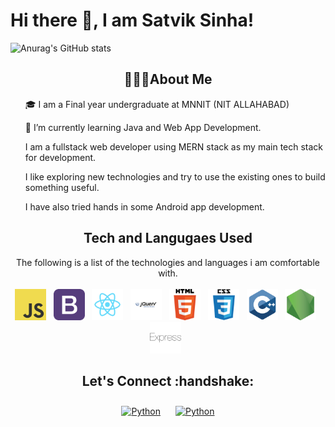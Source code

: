 #  Hi there 👋, I am Satvik Sinha!
![Anurag's GitHub stats](https://github-readme-stats.vercel.app/api?username=Satvik-Sinha&show_icons=true&theme=dark)
 
 
 
<h2 align="center"> 👦🏽‍♂️About Me </h2>
<ul> 🎓 I am a Final year undergraduate at MNNIT (NIT ALLAHABAD) </ul>
<ul> 🌱 I’m currently learning Java and Web App Development. </ul>
 <ul> I am a fullstack web developer using MERN stack as my main tech stack for development. </ul>
 <ul> I like exploring new technologies and try to use the existing ones to build something useful. </ul>
 <ul> I have also tried hands in some Android app development. </ul>



<h2 align="center">Tech and Langugaes Used</h2>
<p align="center">
   The following is a list of the technologies and languages i am comfortable with.<br/><br/>
  <code><img height="50" src="https://raw.githubusercontent.com/github/explore/80688e429a7d4ef2fca1e82350fe8e3517d3494d/topics/javascript/javascript.png"></code>&nbsp;&nbsp;
<code><img height="50" src="https://raw.githubusercontent.com/github/explore/80688e429a7d4ef2fca1e82350fe8e3517d3494d/topics/bootstrap/bootstrap.png"></code>&nbsp;&nbsp;
<code><img height="50" src="https://raw.githubusercontent.com/github/explore/80688e429a7d4ef2fca1e82350fe8e3517d3494d/topics/react/react.png"></code>&nbsp;&nbsp;
  <code><img height="50" src="https://raw.githubusercontent.com/github/explore/5c058a388828bb5fde0bcafd4bc867b5bb3f26f3/topics/jquery/jquery.png"></code>&nbsp;&nbsp;
  <code><img height="50" src="https://raw.githubusercontent.com/github/explore/80688e429a7d4ef2fca1e82350fe8e3517d3494d/topics/html/html.png"></code>&nbsp;&nbsp;
  <code><img height="50" src="https://raw.githubusercontent.com/github/explore/80688e429a7d4ef2fca1e82350fe8e3517d3494d/topics/css/css.png"></code>&nbsp;&nbsp;
  <code><img height="50" src="https://raw.githubusercontent.com/github/explore/80688e429a7d4ef2fca1e82350fe8e3517d3494d/topics/cpp/cpp.png"></code>&nbsp;&nbsp;
  <code><img height="50" src="https://raw.githubusercontent.com/github/explore/80688e429a7d4ef2fca1e82350fe8e3517d3494d/topics/nodejs/nodejs.png"></code>&nbsp;&nbsp;
  <code><img height="50" src="https://raw.githubusercontent.com/github/explore/80688e429a7d4ef2fca1e82350fe8e3517d3494d/topics/express/express.png"></code>&nbsp;&nbsp;
  
  </p>



<h2 align="center"> Let's Connect :handshake: </h2>
<p align='center'>
  <a href="https://www.linkedin.com/in/satvik-sinha-8b02291ab/" target="_blank" rel="noopener noreferrer"> <img src="https://img.shields.io/badge/LinkedIn-0077B5?style=for-the-badge&logo=linkedin&logoColor=white" alt="Python" height="40" style="vertical-align:top; margin:10px"></a>
 <a href="mailto:satvik2023.sinha@gmail.com"> <img src="https://img.shields.io/badge/Gmail-D14836?style=for-the-badge&logo=gmail&logoColor=white" alt="Python" height="40" style="vertical-align:top; margin:10px"></a>
</p>
        
<!---
Satvik-Sinha/Satvik-Sinha is a ✨ special ✨ repository because its `README.md` (this file) appears on your GitHub profile.
You can click the Preview link to take a look at your changes.
--->
